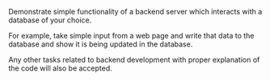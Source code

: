 Demonstrate simple functionality of a backend server which interacts with a database of your choice.

For example, take simple input from a web page and write that data to the database and show it is being updated in the database.

Any other tasks related to backend development with proper explanation of the code will also be accepted.